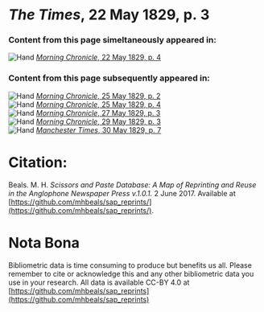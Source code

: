 # *The Times*, 22 May 1829, p. 3  
  
### Content from this page simeltaneously appeared in:  
![Hand](http://scissorsandpaste.net/wp-content/uploads/2017/06/smallhandpointer.png) [*Morning Chronicle*, 22 May 1829, p. 4](https://mhbeals.github.io/sap_html/Morning-Chronicle/Morning-Chronicle-22-May-1829-p-4)  
  
### Content from this page subsequently appeared in:  
![Hand](http://scissorsandpaste.net/wp-content/uploads/2017/06/smallhandpointer.png) [*Morning Chronicle*, 25 May 1829, p. 2](https://mhbeals.github.io/sap_html/Morning-Chronicle/Morning-Chronicle-25-May-1829-p-2)  
![Hand](http://scissorsandpaste.net/wp-content/uploads/2017/06/smallhandpointer.png) [*Morning Chronicle*, 25 May 1829, p. 4](https://mhbeals.github.io/sap_html/Morning-Chronicle/Morning-Chronicle-25-May-1829-p-4)  
![Hand](http://scissorsandpaste.net/wp-content/uploads/2017/06/smallhandpointer.png) [*Morning Chronicle*, 27 May 1829, p. 3](https://mhbeals.github.io/sap_html/Morning-Chronicle/Morning-Chronicle-27-May-1829-p-3)  
![Hand](http://scissorsandpaste.net/wp-content/uploads/2017/06/smallhandpointer.png) [*Morning Chronicle*, 29 May 1829, p. 3](https://mhbeals.github.io/sap_html/Morning-Chronicle/Morning-Chronicle-29-May-1829-p-3)  
![Hand](http://scissorsandpaste.net/wp-content/uploads/2017/06/smallhandpointer.png) [*Manchester Times*, 30 May 1829, p. 7](https://mhbeals.github.io/sap_html/Manchester-Times/Manchester-Times-30-May-1829-p-7)  


# Citation: 

Beals. M. H. *Scissors and Paste Database: A Map of Reprinting and Reuse in the Anglophone Newspaper Press v.1.0.1.* 2 June 2017. Available at [https://github.com/mhbeals/sap_reprints/](https://github.com/mhbeals/sap_reprints/). 

# Nota Bona

Bibliometric data is time consuming to produce but benefits us all. Please remember to cite or acknowledge this and any other bibliometric data you use in your research. All data is available CC-BY 4.0 at [https://github.com/mhbeals/sap_reprints](https://github.com/mhbeals/sap_reprints)